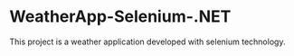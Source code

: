 # WeatherApp-Selenium-.NET
 This project is a weather application developed with selenium technology.
